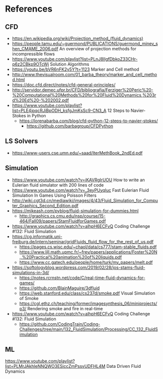 # References
## CFD
* https://en.wikipedia.org/wiki/Projection_method_(fluid_dynamics)
* https://people.tamu.edu/~guermond/PUBLICATIONS/guermond_minev_shen_CMAME_2006.pdf An overview of projection methods for incompressible flows
* https://www.youtube.com/playlist?list=PLnJ8lIgfDbkoZ33CHr-p6z2CBkp9OTcWj Solution Algorithms
* https://youtu.be/bVR6nFK2y5Y?t=1123 Marker and Cell method
* http://www.thevisualroom.com/01_barba_theory/marker_and_cell_method.html
* https://doc.cfd.direct/notes/cfd-general-principles/
* http://servidor.demec.ufpr.br/CFD/bibliografia/Ferziger%20Peric%20-%20Computational%20Methods%20for%20Fluid%20Dynamics,%203rd%20Ed%20-%202002.pdf
* https://www.youtube.com/playlist?list=PLE4jpqcRJiBpODH_ksfgJmKsSc9-CN3_A 12 Steps to Navier-Stokes in Python
  * https://lorenabarba.com/blog/cfd-python-12-steps-to-navier-stokes/
    * https://github.com/barbagroup/CFDPython
## LS Solvers
* https://www-users.cse.umn.edu/~saad/IterMethBook_2ndEd.pdf
## Simulation
* https://www.youtube.com/watch?v=iKAVRgIrUOU How to write an Eulerian fluid simulator with 200 lines of code
* https://www.youtube.com/watch?v=_3eyPUyqluc Fast Eulerian Fluid Simulation In Games Using Poisson Filters
* http://wiki.cgt3d.cn/mediawiki/images/4/43/Fluid_Simulation_for_Computer_Graphics_Second_Edition.pdf
* https://mikeash.com/pyblog/fluid-simulation-for-dummies.html
  * http://graphics.cs.cmu.edu/nsp/course/15-464/Fall09/papers/StamFluidforGames.pdf
* https://www.youtube.com/watch?v=alhpH6ECFvQ  Coding Challenge #132: Fluid Simulation
* https://cg.informatik.uni-freiburg.de/intern/seminar/gridFluids_fluid_flow_for_the_rest_of_us.pdf
  * https://pages.cs.wisc.edu/~chaol/data/cs777/stam-stable_fluids.pdf
  * https://www.ljll.math.upmc.fr/~frey/papers/applications/Foster%20N.,%20Practical%20animation%20of%20liquids.pdf
  * https://www.cc.gatech.edu/people/home/turk/my_papers/melt.pdf
* https://softologyblog.wordpress.com/2019/02/28/jos-stams-fluid-simulations-in-3d/
  * https://notes.rcrnstn.net/code/C/real-time-fluid-dynamics-for-games/
  * https://github.com/BlainMaguire/3dfluid
  * https://web.stanford.edu/class/cs237d/smoke.pdf Visual Simulation of Smoke
  * https://cgl.ethz.ch/teaching/former/imagesynthesis_06/miniprojects/p3/ Rendering smoke and fire in real-time
* https://www.youtube.com/watch?v=alhpH6ECFvQ  Coding Challenge #132: Fluid Simulation 
  * https://github.com/CodingTrain/Coding-Challenges/tree/main/132_FluidSimulation/Processing/CC_132_FluidSimulation
## ML
https://www.youtube.com/playlist?list=PLMrJAkhIeNNQWO3ESiccZmPssvUDFHL4M Data Driven Fluid Dynamics
